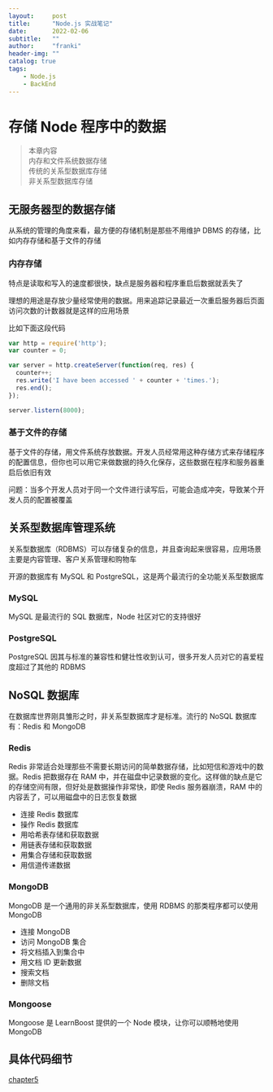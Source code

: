 ```yaml
---
layout:     post
title:      "Node.js 实战笔记"
date:       2022-02-06
subtitle:   ""
author:     "franki"
header-img: ""
catalog: true
tags:
    - Node.js
    - BackEnd
---
```


# 存储 Node 程序中的数据

> 本章内容 <br>
内存和文件系统数据存储<br>
传统的关系型数据库存储<br>
非关系型数据库存储<br>

## 无服务器型的数据存储

从系统的管理的角度来看，最方便的存储机制是那些不用维护 DBMS 的存储，比如内存存储和基于文件的存储

### 内存存储

特点是读取和写入的速度都很快，缺点是服务器和程序重启后数据就丢失了

理想的用途是存放少量经常使用的数据。用来追踪记录最近一次重启服务器后页面访问次数的计数器就是这样的应用场景

比如下面这段代码

```js
var http = require('http');
var counter = 0;

var server = http.createServer(function(req, res) {
  counter++;
  res.write('I have been accessed ' + counter + 'times.');
  res.end();
});

server.listern(8000);
```

### 基于文件的存储

基于文件的存储，用文件系统存放数据。开发人员经常用这种存储方式来存储程序的配置信息，但你也可以用它来做数据的持久化保存，这些数据在程序和服务器重启后依旧有效

问题：当多个开发人员对于同一个文件进行读写后，可能会造成冲突，导致某个开发人员的配置被覆盖

## 关系型数据库管理系统

关系型数据库（RDBMS）可以存储复杂的信息，并且查询起来很容易，应用场景主要是内容管理、客户关系管理和购物车

开源的数据库有 MySQL 和 PostgreSQL，这是两个最流行的全功能关系型数据库

### MySQL

MySQL 是最流行的 SQL 数据库，Node 社区对它的支持很好

### PostgreSQL

PostgreSQL 因其与标准的兼容性和健壮性收到认可，很多开发人员对它的喜爱程度超过了其他的 RDBMS

## NoSQL 数据库

在数据库世界刚具雏形之时，非关系型数据库才是标准。流行的 NoSQL 数据库有：Redis 和 MongoDB

### Redis

Redis 非常适合处理那些不需要长期访问的简单数据存储，比如短信和游戏中的数据。Redis 把数据存在 RAM 中，并在磁盘中记录数据的变化。这样做的缺点是它的存储空间有限，但好处是数据操作非常快，即使 Redis 服务器崩溃，RAM 中的内容丢了，可以用磁盘中的日志恢复数据

- 连接 Redis 数据库
- 操作 Redis 数据库
- 用哈希表存储和获取数据
- 用链表存储和获取数据
- 用集合存储和获取数据
- 用信道传递数据

### MongoDB

MongoDB 是一个通用的非关系型数据库，使用 RDBMS 的那类程序都可以使用 MongoDB

- 连接 MongoDB
- 访问 MongoDB 集合
- 将文档插入到集合中
- 用文档 ID 更新数据
- 搜索文档
- 删除文档

### Mongoose

Mongoose 是 LearnBoost 提供的一个 Node 模块，让你可以顺畅地使用 MongoDB

## 具体代码细节

[chapter5](https://github.com/NikFranki/node-in-action/tree/master/chapter5)
